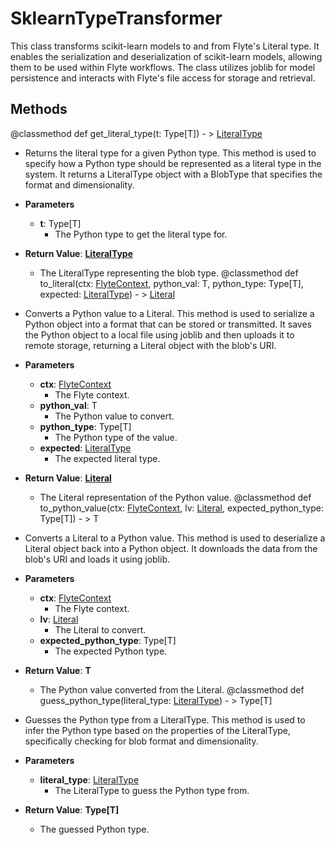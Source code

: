 # SklearnTypeTransformer

This class transforms scikit-learn models to and from Flyte&#x27;s Literal type. It enables the serialization and deserialization of scikit-learn models, allowing them to be used within Flyte workflows. The class utilizes joblib for model persistence and interacts with Flyte&#x27;s file access for storage and retrieval.



## Methods
@classmethod
def get_literal_type(t: Type[T]) - > [LiteralType](flytekit_models_types_literaltype)
-  Returns the literal type for a given Python type. This method is used to specify how a Python type should be represented as a literal type in the system. It returns a LiteralType object with a BlobType that specifies the format and dimensionality.
- **Parameters**

  - **t**: Type[T]
    - The Python type to get the literal type for.

- **Return Value**:
**[LiteralType](flytekit_models_types_literaltype)**
  - The LiteralType representing the blob type.
@classmethod
def to_literal(ctx: [FlyteContext](flytekit_core_context_manager_flytecontext), python_val: T, python_type: Type[T], expected: [LiteralType](flytekit_models_types_literaltype)) - > [Literal](flytekit_models_literals_literal)
-  Converts a Python value to a Literal. This method is used to serialize a Python object into a format that can be stored or transmitted. It saves the Python object to a local file using joblib and then uploads it to remote storage, returning a Literal object with the blob&#x27;s URI.
- **Parameters**

  - **ctx**: [FlyteContext](flytekit_core_context_manager_flytecontext)
    - The Flyte context.
  - **python_val**: T
    - The Python value to convert.
  - **python_type**: Type[T]
    - The Python type of the value.
  - **expected**: [LiteralType](flytekit_models_types_literaltype)
    - The expected literal type.

- **Return Value**:
**[Literal](flytekit_models_literals_literal)**
  - The Literal representation of the Python value.
@classmethod
def to_python_value(ctx: [FlyteContext](flytekit_core_context_manager_flytecontext), lv: [Literal](flytekit_models_literals_literal), expected_python_type: Type[T]) - > T
-  Converts a Literal to a Python value. This method is used to deserialize a Literal object back into a Python object. It downloads the data from the blob&#x27;s URI and loads it using joblib.
- **Parameters**

  - **ctx**: [FlyteContext](flytekit_core_context_manager_flytecontext)
    - The Flyte context.
  - **lv**: [Literal](flytekit_models_literals_literal)
    - The Literal to convert.
  - **expected_python_type**: Type[T]
    - The expected Python type.

- **Return Value**:
**T**
  - The Python value converted from the Literal.
@classmethod
def guess_python_type(literal_type: [LiteralType](flytekit_models_types_literaltype)) - > Type[T]
-  Guesses the Python type from a LiteralType. This method is used to infer the Python type based on the properties of the LiteralType, specifically checking for blob format and dimensionality.
- **Parameters**

  - **literal_type**: [LiteralType](flytekit_models_types_literaltype)
    - The LiteralType to guess the Python type from.

- **Return Value**:
**Type[T]**
  - The guessed Python type.
